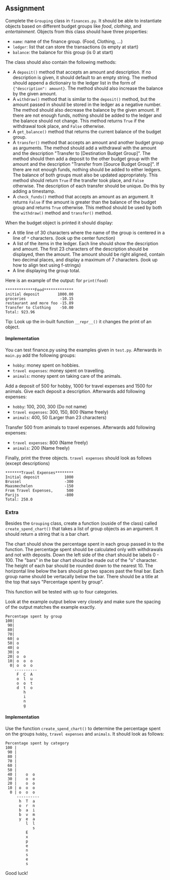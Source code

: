 ## Assignment

Complete the `Grouping` class in `finances.py`. It should be able to instantiate objects based on different budget groups like *food*, *clothing*, and *entertainment*. Objects from this class should have three properties:
* `name`: name of the finance group. (Food, Clothing, ...)
* `ledger`: list that can store the transactions (is empty at start)
* `balance`: the balance for this group (is 0 at start)

The class should also contain the following methods:

* A `deposit()` method that accepts an amount and description. If no description is given, it should default to an empty string. The method should append a dictionairy to the ledger list in the form of `{"description": amount}`. The method should also increase the balance by the given amount.
* A `withdraw()` method that is similar to the `deposit()` method, but the amount passed in should be stored in the ledger as a negative number. The method should also decrease the balance by the given amount. If there are not enough funds, nothing should be added to the ledger and the balance should not change. This method returns `True` if the withdrawal took place, and `False` otherwise.
* A `get_balance()` method that returns the current balance of the budget group.
* A `transfer()` method that accepts an amount and another budget group as arguments. The method should add a withdrawal with the amount and the description "Transfer to [Destination Budget Group]". The method should then add a deposit to the other budget group with the amount and the description "Transfer from [Source Budget Group]". If there are not enough funds, nothing should be added to either ledgers. The balance of both groups must also be updated appropriately. This method should return `True` if the transfer took place, and `False` otherwise. The description of each transfer should be unique. Do this by adding a timestamp.
* A `check_funds()` method that accepts an amount as an argument. It returns `False` if the amount is greater than the balance of the budget group and returns `True` otherwise. This method should be used by both the `withdraw()` method and `transfer()` method.

When the budget object is printed it should display:
* A title line of 30 characters where the name of the group is centered in a line of `*` characters. (look up the center function)
* A list of the items in the ledger. Each line should show the description and amount. The first 23 characters of the description should be displayed, then the amount. The amount should be right aligned, contain two decimal places, and display a maximum of 7 characters. (look up how to align text using f-strings)
* A line displaying the group total.

Here is an example of the output: for `print(food)`
```
*************Food*************
initial deposit        1000.00
groceries               -10.15
restaurant and more foo -15.89
Transfer to Clothing    -50.00
Total: 923.96
```
Tip: Look up the in-built function `__repr__()` it changes the print of an object.

#### Implementation

You can test finance.py using the examples given in `test.py`. Afterwards in `main.py` add the following groups:
* `hobby`: money spent on hobbies.
* `travel expenses`: money spent on travelling.
* `animals`: money spent on taking care of the animals.

Add a deposit of 500 for hobby, 1000 for travel expenses and 1500 for animals. Give each deposit a description. Afterwards add following expenses:
* `hobby`: 100, 200, 300 (Do not name)
* `travel expenses`: 300, 150, 800 (Name freely)
* `animals`: 400, 50 (Larger than 23 characters)

Transfer 500 from animals to travel expenses. Afterwards add following expenses:
* `travel expenses`: 800 (Name freely)
* `animals`: 200 (Name freely)

Finally, print the three objects. `travel expenses` should look as follows (except descriptions)

```
*******Travel Expenses********
Initial deposit           1000
Brussel                   -300
Maasmechelen              -150
From Travel Expenses,      500
Parijs                    -800
Total: 250.0
```

### Extra
Besides the `Grouping` class, create a function (ouside of the class) called `create_spend_chart()` that takes a list of group objects as an argument. It should return a string that is a bar chart.

The chart should show the percentage spent in each group passed in to the function. The percentage spent should be calculated only with withdrawals and not with deposits. Down the left side of the chart should be labels 0 - 100. The "bars" in the bar chart should be made out of the "o" character. The height of each bar should be rounded down to the nearest 10. The horizontal line below the bars should go two spaces past the final bar. Each group name should be vertacally below the bar. There should be a title at the top that says "Percentage spent by group".

This function will be tested with up to four categories.

Look at the example output below very closely and make sure the spacing of the output matches the example exactly.

```
Percentage spent by group
100|          
 90|          
 80|          
 70|          
 60| o        
 50| o        
 40| o        
 30| o        
 20| o  o     
 10| o  o  o  
  0| o  o  o  
    ----------
     F  C  A  
     o  l  u  
     o  o  t  
     d  t  o  
        h     
        i     
        n     
        g     
```

#### Implementation
Use the function `create_spend_chart()` to determine the percentage spent on the groups `hobby`, `travel expenses` and `animals`. It should look as follows:

```
Percentage spent by category
100 |
 90 |
 80 |
 70 |
 60 |
 50 |
 40 |    o  o
 30 |    o  o
 20 |    o  o
 10 | o  o  o
  0 | o  o  o
     ----------
      h  T  a
      o  r  n
      b  a  i
      b  v  m
      y  e  a
         l  l
            s
         E
         x
         p
         e
         n
         s
         e
         s
```

Good luck!
